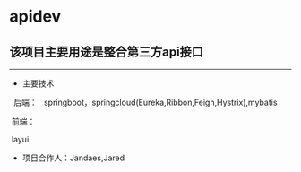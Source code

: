 # apidev

## 该项目主要用途是整合第三方api接口

---

+ 主要技术

  
  后端：
  
  springboot，springcloud(Eureka,Ribbon,Feign,Hystrix),mybatis
  
  前端：
  
  layui
  
  
  
  
+  项目合作人：Jandaes,Jared
  

